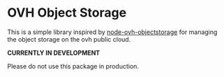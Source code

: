 # OVH Object Storage

This is a simple library inspired by [node-ovh-objectstorage](https://github.com/dimer47/node-ovh-objectstorage)
for managing the object storage on the ovh public cloud.

**CURRENTLY IN DEVELOPMENT**

Please do not use this package in production.
